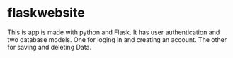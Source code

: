 # flaskwebsite

This is app is made with python and Flask. It has user authentication and two database models. One for loging in and creating an account. The other for saving and deleting Data.
